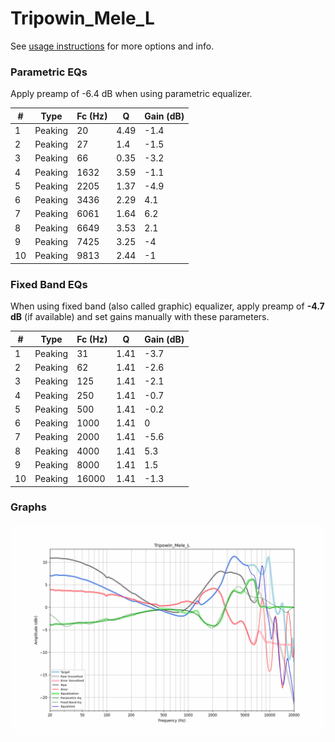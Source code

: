 # Tripowin_Mele_L
See [usage instructions](https://github.com/jaakkopasanen/AutoEq#usage) for more options and info.

### Parametric EQs
Apply preamp of -6.4 dB when using parametric equalizer.

|   # | Type    |   Fc (Hz) |    Q |   Gain (dB) |
|-----|---------|-----------|------|-------------|
|   1 | Peaking |        20 | 4.49 |        -1.4 |
|   2 | Peaking |        27 | 1.4  |        -1.5 |
|   3 | Peaking |        66 | 0.35 |        -3.2 |
|   4 | Peaking |      1632 | 3.59 |        -1.1 |
|   5 | Peaking |      2205 | 1.37 |        -4.9 |
|   6 | Peaking |      3436 | 2.29 |         4.1 |
|   7 | Peaking |      6061 | 1.64 |         6.2 |
|   8 | Peaking |      6649 | 3.53 |         2.1 |
|   9 | Peaking |      7425 | 3.25 |        -4   |
|  10 | Peaking |      9813 | 2.44 |        -1   |

### Fixed Band EQs
When using fixed band (also called graphic) equalizer, apply preamp of **-4.7 dB** (if available) and set gains manually with these parameters.

|   # | Type    |   Fc (Hz) |    Q |   Gain (dB) |
|-----|---------|-----------|------|-------------|
|   1 | Peaking |        31 | 1.41 |        -3.7 |
|   2 | Peaking |        62 | 1.41 |        -2.6 |
|   3 | Peaking |       125 | 1.41 |        -2.1 |
|   4 | Peaking |       250 | 1.41 |        -0.7 |
|   5 | Peaking |       500 | 1.41 |        -0.2 |
|   6 | Peaking |      1000 | 1.41 |         0   |
|   7 | Peaking |      2000 | 1.41 |        -5.6 |
|   8 | Peaking |      4000 | 1.41 |         5.3 |
|   9 | Peaking |      8000 | 1.41 |         1.5 |
|  10 | Peaking |     16000 | 1.41 |        -1.3 |

### Graphs
![](./Tripowin_Mele_L.png)
